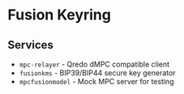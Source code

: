 # Fusion Keyring

## Services

* `mpc-relayer` - Qredo dMPC compatible client
* `fusionkms` - BIP39/BIP44 secure key generator
* `mpcfusionmodel` - Mock MPC server for testing